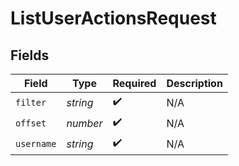 # ListUserActionsRequest


## Fields

| Field              | Type               | Required           | Description        |
| ------------------ | ------------------ | ------------------ | ------------------ |
| `filter`           | *string*           | :heavy_check_mark: | N/A                |
| `offset`           | *number*           | :heavy_check_mark: | N/A                |
| `username`         | *string*           | :heavy_check_mark: | N/A                |